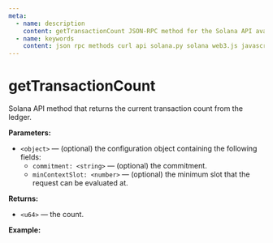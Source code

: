 ```yaml
---
meta:
  - name: description
    content: getTransactionCount JSON-RPC method for the Solana API available with examples in Solana web3.js, Solana.py, and cURL.
  - name: keywords
    content: json rpc methods curl api solana.py solana web3.js javascript python solana
---
```


# getTransactionCount

Solana API method that returns the current transaction count from the ledger.

**Parameters:**

* `<object>` — (optional) the configuration object containing the following fields:
  * `commitment: <string>` — (optional) the commitment.
  * `minContextSlot: <number>` — (optional) the minimum slot that the request can be evaluated at.

**Returns:**

* `<u64>` — the count.

**Example:**

<CodeSwitcher :languages="{js:'Solana web3.js', py:'Solana.py', cr:'cURL'}">
<template v-slot:js>

``` js
import { Connection } from "@solana/web3.js";

const nodeUrl = "CHAINSTACK_NODE_URL"
const connect = new Connection(nodeUrl);

(async () => {  
  console.log(await connect.getTransactionCount());
})();
```

</template>
<template v-slot:py>

``` py
from solana.rpc.api import Client

web3 = Client("CHAINSTACK_NODE_URL")

print(web3.get_transaction_count())
```

</template>
<template v-slot:cr>

``` sh
curl -X POST "CHAINSTACK_NODE_URL" \
  -H "Content-Type: application/json" \
  --data '{"jsonrpc":"2.0", "id":1, "method":"getTransactionCount", "params":[]}'
```

</template>
</CodeSwitcher>
